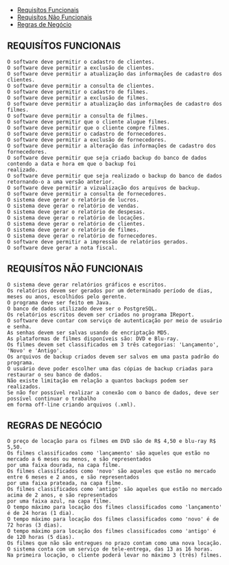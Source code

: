 * [Requisítos Funcionais](#requis%C3%ADtos-funcionais)
* [Requisítos Não Funcionais](#requis%C3%8Dtos-n%C3%83o-funcionais)
* [Regras de Negócio](#regras-de-neg%C3%93cio)

## REQUISÍTOS FUNCIONAIS

    O software deve permitir o cadastro de clientes.
    O software deve permitir a exclusão de clientes.
    O software deve permitir a atualização das informações de cadastro dos clientes.
    O software deve permitir a consulta de clientes.
    O software deve permitir o cadastro de filmes.
    O software deve permitir a exclusão de filmes.
    O software deve permitir a atualização das informações de cadastro dos filmes.
    O software deve permitir a consulta de filmes.
    O software deve permitir que o cliente alugue filmes.
    O software deve permitir que o cliente compre filmes.
    O software deve permitir o cadastro de fornecedores.
    O software deve permitir a exclusão de fornecedores.
    O software deve permitir a alteração das informações de cadastro dos fornecedores.
    O software deve permitir que seja criado backup do banco de dados contendo a data e hora em que o backup foi
    realizado.
    O software deve permitir que seja realizado o backup do banco de dados retornando-o a uma versão anterior.
    O software deve permitir a vizualização dos arquivos de backup.
    O software deve permitir a consulta de fornecedores.
    O sistema deve gerar o relatório de lucros.
    O sistema deve gerar o relatório de vendas.
    O sistema deve gerar o relatório de despesas.
    O sistema deve gerar o relatório de locações.
    O sistema deve gerar o relatório de clientes.
    O sistema deve gerar o relatório de filmes.
    O sistema deve gerar o relatório de fornecedores.
    O software deve permitir a impressão de relatórios gerados.
    O software deve gerar a nota fiscal.

##  REQUISÍTOS NÃO FUNCIONAIS 

    O sistema deve gerar relatórios gráficos e escritos.
    Os relatórios devem ser gerados por um determinado período de dias, meses ou anos, escolhidos pelo gerente.
    O programa deve ser feito em Java.
    O banco de dados utilizado deve ser o PostgreSQL.
    Os relatórios escritos devem ser criados no programa IReport.
    O software deve contar com serviço de autenticação por meio de usuário e senha.
    As senhas devem ser salvas usando de encriptação MD5.
    As plataformas de filmes disponíveis são: DVD e Blu-ray.
    Os filmes devem set classificados em 3 três categorias: 'Lançamento', 'Novo' e 'Antigo'.
    Os arquivos de backup criados devem ser salvos em uma pasta padrão do programa.
    O usuário deve poder escolher uma das cópias de backup criadas para restaurar o seu banco de dados.
    Não existe limitação em relação a quantos backups podem ser realizados.
    Se não for possível realizar a conexão com o banco de dados, deve ser possível continuar o trabalho
    em forma off-line criando arquivos (.xml).

##   REGRAS DE NEGÓCIO

    O preço de locação para os filmes em DVD são de R$ 4,50 e blu-ray R$ 5,50.
    Os filmes classificados como 'lançamento' são aqueles que estão no mercado a 6 meses ou menos, e são representados 
    por uma faixa dourada, na capa filme.
    Os filmes classificados como 'novo' são aqueles que estão no mercado entre 6 meses e 2 anos, e são representados 
    por uma faixa prateada, na capa filme.
    Os filmes classificados como 'antigo' são aqueles que estão no mercado acima de 2 anos, e são representados 
    por uma faixa azul, na capa filme.
    O tempo máximo para locação dos filmes classificados como 'lançamento' é de 24 horas (1 dia).
    O tempo máximo para locação dos filmes classificados como 'novo' é de 72 horas (3 dias).
    O tempo máximo para locação dos filmes classificados como 'antigo' é de 120 horas (5 dias).
    Os filmes que não são entregues no prazo contam como uma nova locação.
    O sistema conta com um serviço de tele-entrega, das 13 as 16 horas.
    Na primeira locação, o cliente poderá levar no máximo 3 (três) filmes.
